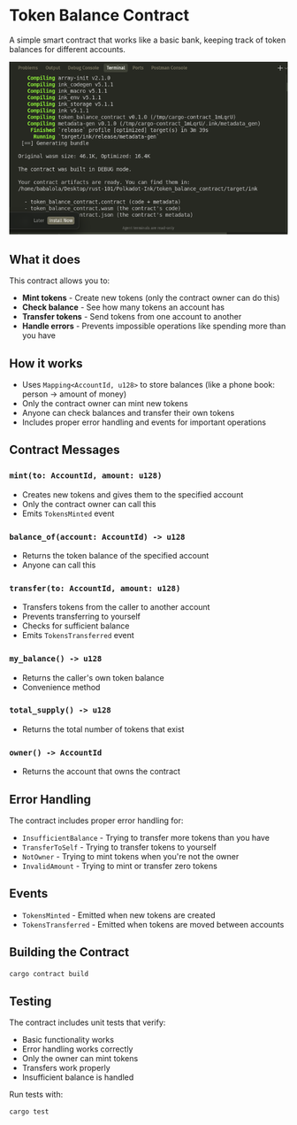 # Token Balance Contract

A simple smart contract that works like a basic bank, keeping track of token balances for different accounts.

![Successful Build](successful-build.png)

## What it does

This contract allows you to:
- **Mint tokens** - Create new tokens (only the contract owner can do this)
- **Check balance** - See how many tokens an account has
- **Transfer tokens** - Send tokens from one account to another
- **Handle errors** - Prevents impossible operations like spending more than you have

## How it works

- Uses `Mapping<AccountId, u128>` to store balances (like a phone book: person → amount of money)
- Only the contract owner can mint new tokens
- Anyone can check balances and transfer their own tokens
- Includes proper error handling and events for important operations

## Contract Messages

### `mint(to: AccountId, amount: u128)`
- Creates new tokens and gives them to the specified account
- Only the contract owner can call this
- Emits `TokensMinted` event

### `balance_of(account: AccountId) -> u128`
- Returns the token balance of the specified account
- Anyone can call this

### `transfer(to: AccountId, amount: u128)`
- Transfers tokens from the caller to another account
- Prevents transferring to yourself
- Checks for sufficient balance
- Emits `TokensTransferred` event

### `my_balance() -> u128`
- Returns the caller's own token balance
- Convenience method

### `total_supply() -> u128`
- Returns the total number of tokens that exist

### `owner() -> AccountId`
- Returns the account that owns the contract

## Error Handling

The contract includes proper error handling for:
- `InsufficientBalance` - Trying to transfer more tokens than you have
- `TransferToSelf` - Trying to transfer tokens to yourself
- `NotOwner` - Trying to mint tokens when you're not the owner
- `InvalidAmount` - Trying to mint or transfer zero tokens

## Events

- `TokensMinted` - Emitted when new tokens are created
- `TokensTransferred` - Emitted when tokens are moved between accounts

## Building the Contract

```bash
cargo contract build
```

## Testing

The contract includes unit tests that verify:
- Basic functionality works
- Error handling works correctly
- Only the owner can mint tokens
- Transfers work properly
- Insufficient balance is handled

Run tests with:
```bash
cargo test
```
